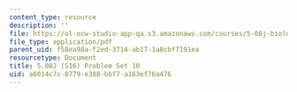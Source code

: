 ```yaml
---
content_type: resource
description: ''
file: https://ol-ocw-studio-app-qa.s3.amazonaws.com/courses/5-08j-biological-chemistry-ii-spring-2016/a6014c7c0779e388bbf7a163ef76a476_MIT5_08jS16ps10.pdf
file_type: application/pdf
parent_uid: f58ea98a-f2ed-3714-ab17-1a8cbf7191ea
resourcetype: Document
title: 5.08J (S16) Problem Set 10
uid: a6014c7c-0779-e388-bbf7-a163ef76a476
---
```

